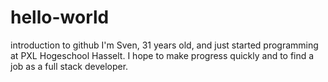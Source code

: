# hello-world
introduction to github
I'm Sven, 31 years old, and just started programming at PXL Hogeschool Hasselt. 
I hope to make progress quickly and to find a job as a full stack developer.
